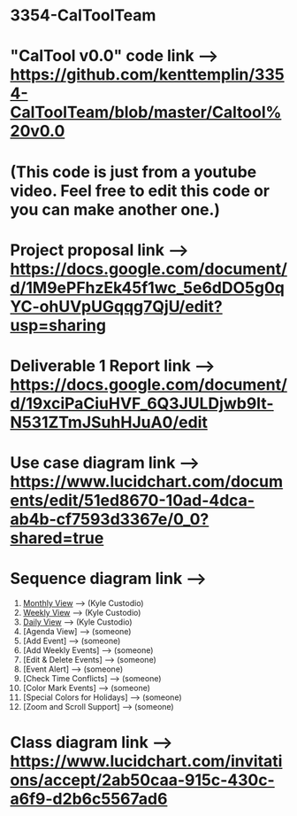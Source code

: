 # 3354-CalToolTeam

# "CalTool v0.0" code link --> https://github.com/kenttemplin/3354-CalToolTeam/blob/master/Caltool%20v0.0
# (This code is just from a youtube video. Feel free to edit this code or you can make another one.)

# Project proposal link --> https://docs.google.com/document/d/1M9ePFhzEk45f1wc_5e6dDO5g0qYC-ohUVpUGqqg7QjU/edit?usp=sharing

# Deliverable 1 Report link --> https://docs.google.com/document/d/19xciPaCiuHVF_6Q3JULDjwb9It-N531ZTmJSuhHJuA0/edit

# Use case diagram link -->  https://www.lucidchart.com/documents/edit/51ed8670-10ad-4dca-ab4b-cf7593d3367e/0_0?shared=true

# Sequence diagram link --> 
1. [Monthly View](https://www.lucidchart.com/invitations/accept/078816a7-9eb0-4271-b05a-282f9279e754)  --> (Kyle Custodio)
2. [Weekly View](https://www.lucidchart.com/invitations/accept/d8056a74-fe0e-40a1-8841-df279992fb70)   --> (Kyle Custodio)
3. [Daily View](https://www.lucidchart.com/invitations/accept/5ad9dfbe-f5f8-4c1b-a674-487b4347b023)  --> (Kyle Custodio)
4. [Agenda View] --> (someone)
5. [Add Event] --> (someone)
6. [Add Weekly Events] --> (someone)
7. [Edit & Delete Events] --> (someone)
8. [Event Alert] --> (someone)
9. [Check Time Conflicts] --> (someone)
10. [Color Mark Events] --> (someone)
11. [Special Colors for Holidays] --> (someone)
12. [Zoom and Scroll Support] --> (someone)

# Class diagram link --> https://www.lucidchart.com/invitations/accept/2ab50caa-915c-430c-a6f9-d2b6c5567ad6
